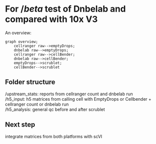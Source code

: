 # For $/beta$ test of Dnbelab and compared with 10x V3

An overview:

```mermaid
graph overview;
    cellranger raw-->emptyDrops;
    dnbelab raw-->emptyDrops;
    cellranger raw-->cellBender;
    dnbelab raw-->cellBender;
    emptyDrops-->scrublet;
    cellBender-->scrublet
```

## Folder structure

/upstream_stats: reports from cellranger count and dnbelab run  
/h5_input: h5 matrices from calling cell with EmptyDrops or Cellbender + cellranger count or dnbelab run  
/h5_analysis: general qc before and after scrublet

## Next step

integrate matrices from both platforms with scVI